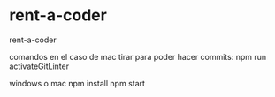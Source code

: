 # rent-a-coder
rent-a-coder


comandos 
en el caso de mac tirar para poder hacer commits: npm run activateGitLinter

windows o mac
npm install
npm start
